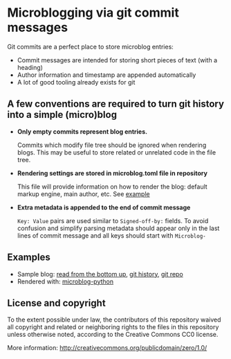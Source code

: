 # Microblogging via git commit messages

Git commits are a perfect place to store microblog entries:

- Commit messages are intended for storing short pieces of text (with a heading)
- Author information and timestamp are appended automatically
- A lot of good tooling already exists for git


## A few conventions are required to turn git history into a simple (micro)blog

- **Only empty commits represent blog entries.**

  Commits which modify file tree should be ignored when rendering blogs. This
  may be useful to store related or unrelated code in the file tree.

- **Rendering settings are stored in microblog.toml file in repository**

  This file will provide information on how to render the blog: default
  markup engine, main author, etc. See [example](./microblog.toml)

- **Extra metadata is appended to the end of commit message**

  `Key: Value` pairs are used similar to `Signed-off-by:` fields. To avoid
  confusion and simplify parsing metadata should appear only in the last lines
  of commit message and all keys should start with `Microblog-`


## Examples

- Sample blog: [read from the bottom up][sample-render], [git history][sample],
  [git repo][sample-repo]
- Rendered with: [microblog-python]

[sample-render]: https://sio.github.io/microblog-spec/#4d48088968fbbe4157baf44380b4ce1d5c03fcc6
[sample]: https://github.com/sio/microblog-spec/commits/sample
[sample-repo]: https://github.com/sio/microblog-spec/tree/sample
[microblog-python]: https://github.com/sio/microblog-python


## License and copyright

To the extent possible under law, the contributors of this repository waived
all copyright and related or neighboring rights to the files in this
repository unless otherwise noted, according to the Creative Commons CC0
license.

More information: http://creativecommons.org/publicdomain/zero/1.0/
